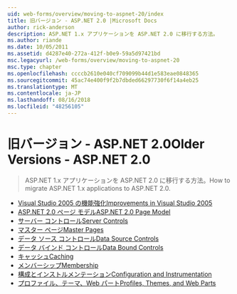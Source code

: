 ```yaml
---
uid: web-forms/overview/moving-to-aspnet-20/index
title: 旧バージョン - ASP.NET 2.0 |Microsoft Docs
author: rick-anderson
description: ASP.NET 1.x アプリケーションを ASP.NET 2.0 に移行する方法。
ms.author: riande
ms.date: 10/05/2011
ms.assetid: d4287e40-272a-412f-b0e9-59a5d97421bd
msc.legacyurl: /web-forms/overview/moving-to-aspnet-20
msc.type: chapter
ms.openlocfilehash: ccccb2610e040cf709099b44d1e583eae0848365
ms.sourcegitcommit: 45ac74e400f9f2b7dbded66297730f6f14a4eb25
ms.translationtype: MT
ms.contentlocale: ja-JP
ms.lasthandoff: 08/16/2018
ms.locfileid: "48256105"
---
```

<a name="older-versions---aspnet-20"></a><span data-ttu-id="51041-103">旧バージョン - ASP.NET 2.0</span><span class="sxs-lookup"><span data-stu-id="51041-103">Older Versions - ASP.NET 2.0</span></span>
====================
> <span data-ttu-id="51041-104">ASP.NET 1.x アプリケーションを ASP.NET 2.0 に移行する方法。</span><span class="sxs-lookup"><span data-stu-id="51041-104">How to migrate ASP.NET 1.x applications to ASP.NET 2.0.</span></span>


- [<span data-ttu-id="51041-105">Visual Studio 2005 の機能強化</span><span class="sxs-lookup"><span data-stu-id="51041-105">Improvements in Visual Studio 2005</span></span>](improvements-in-visual-studio-2005.md)
- [<span data-ttu-id="51041-106">ASP.NET 2.0 ページ モデル</span><span class="sxs-lookup"><span data-stu-id="51041-106">ASP.NET 2.0 Page Model</span></span>](the-asp-net-2-0-page-model.md)
- [<span data-ttu-id="51041-107">サーバー コントロール</span><span class="sxs-lookup"><span data-stu-id="51041-107">Server Controls</span></span>](server-controls.md)
- [<span data-ttu-id="51041-108">マスター ページ</span><span class="sxs-lookup"><span data-stu-id="51041-108">Master Pages</span></span>](master-pages.md)
- [<span data-ttu-id="51041-109">データ ソース コントロール</span><span class="sxs-lookup"><span data-stu-id="51041-109">Data Source Controls</span></span>](data-source-controls.md)
- [<span data-ttu-id="51041-110">データ バインド コントロール</span><span class="sxs-lookup"><span data-stu-id="51041-110">Data Bound Controls</span></span>](data-bound-controls.md)
- [<span data-ttu-id="51041-111">キャッシュ</span><span class="sxs-lookup"><span data-stu-id="51041-111">Caching</span></span>](caching.md)
- [<span data-ttu-id="51041-112">メンバーシップ</span><span class="sxs-lookup"><span data-stu-id="51041-112">Membership</span></span>](membership.md)
- [<span data-ttu-id="51041-113">構成とインストルメンテーション</span><span class="sxs-lookup"><span data-stu-id="51041-113">Configuration and Instrumentation</span></span>](configuration-and-instrumentation.md)
- [<span data-ttu-id="51041-114">プロファイル、テーマ、Web パート</span><span class="sxs-lookup"><span data-stu-id="51041-114">Profiles, Themes, and Web Parts</span></span>](profiles-themes-and-web-parts.md)
